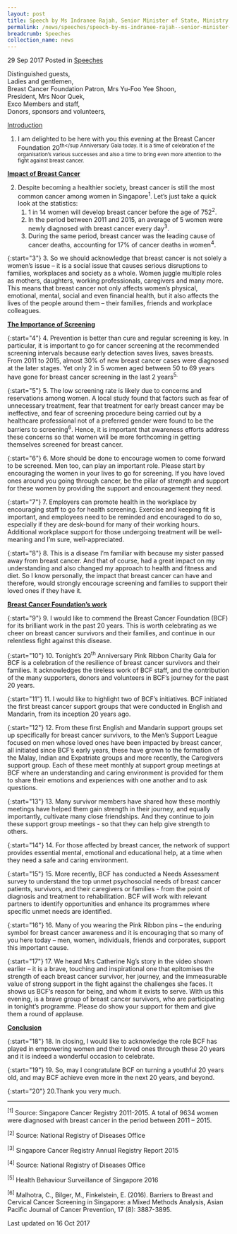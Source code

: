 ```yaml
---
layout: post
title: Speech by Ms Indranee Rajah, Senior Minister of State, Ministry of Law and Ministry of Finance, at the Breast Cancer Foundation 20th Anniversary Pink Ribbon Charity Gala, 29 Sep 2017
permalink: /news/speeches/speech-by-ms-indranee-rajah--senior-minister-of-state--ministry-
breadcrumb: Speeches
collection_name: news
---
```


29 Sep 2017 Posted in [Speeches](/news/speeches)

Distinguished guests,  
Ladies and gentlemen,  
Breast Cancer Foundation Patron, Mrs Yu-Foo Yee Shoon,  
President, Mrs Noor Quek,  
Exco Members and staff,  
Donors, sponsors and volunteers,  

<u>Introduction</u>


1. I am delighted to be here with you this evening at the Breast Cancer Foundation 20<sup>th</sup Anniversary Gala today. It is a time of celebration of the organisation’s various successes and also a time to bring even more attention to the fight against breast cancer.


**<u>Impact of Breast Cancer</u>**

<ol start="2">
<li>Despite becoming a healthier society, breast cancer is still the most common cancer among women in Singapore<sup>1</sup>. Let’s just take a quick look at the statistics:

<ol style="list-style-typer: lower-roman">
<li>1 in 14 women will develop breast cancer before the age of 752<sup>2</sup>.</li>
<li> In the period between 2011 and 2015, an average of 5 women were newly diagnosed with breast cancer every day<sup>3</sup>.</li>
<li>During the same period, breast cancer was the leading cause of cancer deaths, accounting for 17% of cancer deaths in women<sup>4</sup>.</li>
</ol>

</li>
</ol>

{:start="3"}
3. So we should acknowledge that breast cancer is not solely a women’s issue – it is a social issue that causes serious disruptions to families, workplaces and society as a whole. Women juggle multiple roles as mothers, daughters, working professionals, caregivers and many more. This means that breast cancer not only affects women’s physical, emotional, mental, social and even financial health, but it also affects the lives of the people around them – their families, friends and workplace colleagues.


**<u>The Importance of Screening</u>**

{:start="4"}
4. Prevention is better than cure and regular screening is key. In particular, it is important to go for cancer screening at the recommended screening intervals because early detection saves lives, saves breasts. From 2011 to 2015, almost 30% of new breast cancer cases were diagnosed at the later stages. Yet only 2 in 5 women aged between 50 to 69 years have gone for breast cancer screening in the last 2 years<sup>5</suo>. 

 
{:start="5"}
5. The low screening rate is likely due to concerns and reservations among women. A local study found that factors such as fear of unnecessary treatment, fear that treatment for early breast cancer may be ineffective, and fear of screening procedure being carried out by a healthcare professional not of a preferred gender were found to be the barriers to screening<sup>6</sup>. Hence, it is important that awareness efforts address these concerns so that women will be more forthcoming in getting themselves screened for breast cancer.

 
{:start="6"}
6. More should be done to encourage women to come forward to be screened. Men too, can play an important role. Please start by encouraging the women in your lives to go for screening. If you have loved ones around you going through cancer, be the pillar of strength and support for these women by providing the support and encouragement they need.

 
{:start="7"}
7. Employers can promote health in the workplace by encouraging staff to go for health screening. Exercise and keeping fit is important, and employees need to be reminded and encouraged to do so, especially if they are desk-bound for many of their working hours. Additional workplace support for those undergoing treatment will be well-meaning and I’m sure, well-appreciated.

 
{:start="8"}
8. This is a disease I’m familiar with because my sister passed away from breast cancer. And that of course, had a great impact on my understanding and also changed my approach to health and fitness and diet. So I know personally, the impact that breast cancer can have and therefore, would strongly encourage screening and families to support their loved ones if they have it.


**<u>Breast Cancer Foundation’s work</u>**

{:start="9"}
9.       I would like to commend the Breast Cancer Foundation (BCF) for its brilliant work in the past 20 years. This is worth celebrating as we cheer on breast cancer survivors and their families, and continue in our relentless fight against this disease.

 
{:start="10"}
10.     Tonight’s 20<sup>th</sup> Anniversary Pink Ribbon Charity Gala for BCF is a celebration of the resilience of breast cancer survivors and their families. It acknowledges the tireless work of BCF staff, and the contribution of the many supporters, donors and volunteers in BCF’s journey for the past 20 years.

 
{:start="11"}
11.     I would like to highlight two of BCF’s initiatives. BCF initiated the first breast cancer support groups that were conducted in English and Mandarin, from its inception 20 years ago.

 
{:start="12"}
12.     From these first English and Mandarin support groups set up specifically for breast cancer survivors, to the Men’s Support League focused on men whose loved ones have been impacted by breast cancer, all initiated since BCF’s early years, these have grown to the formation of the Malay, Indian and Expatriate groups and more recently, the Caregivers support group.  Each of these meet monthly at support group meetings at BCF where an understanding and caring environment is provided for them to share their emotions and experiences with one another and to ask questions. 

 
{:start="13"}
13.     Many survivor members have shared how these monthly meetings have helped them gain strength in their journey, and equally importantly, cultivate many close friendships. And they continue to join these support group meetings - so that they can help give strength to others.

 
{:start="14"}
14.     For those affected by breast cancer, the network of support provides essential mental, emotional and educational help, at a time when they need a safe and caring environment.

 
{:start="15"}
15.     More recently, BCF has conducted a Needs Assessment survey to understand the top unmet psychosocial needs of breast cancer patients, survivors, and their caregivers or families - from the point of diagnosis and treatment to rehabilitation. BCF will work with relevant partners to identify opportunities and enhance its programmes where specific unmet needs are identified.

 
{:start="16"}
16.     Many of you wearing the Pink Ribbon pins – the enduring symbol for breast cancer awareness and it is encouraging that so many of you here today – men, women, individuals, friends and corporates, support this important cause.

 
{:start="17"}
17.     We heard Mrs Catherine Ng’s story in the video shown earlier – it is a brave, touching and inspirational one that epitomises the strength of each breast cancer survivor, her journey, and the immeasurable value of strong support in the fight against the challenges she faces. It shows us BCF’s reason for being, and whom it exists to serve. With us this evening, is a brave group of breast cancer survivors, who are participating in tonight’s programme. Please do show your support for them and give them a round of applause.


**<u>Conclusion</u>**


{:start="18"}
18. In closing, I would like to acknowledge the role BCF has played in empowering women and their loved ones through these 20 years and it is indeed a wonderful occasion to celebrate.

 
{:start="19"}
19. So, may I congratulate BCF on turning a youthful 20 years old, and may BCF achieve even more in the next 20 years, and beyond.

 
{:start="20"}
20.Thank you very much.

---

<sup>[1]</sup> Source:  Singapore Cancer Registry 2011-2015. A total of 9634 women were diagnosed with breast cancer in the period between 2011 – 2015.

<sup>[2]</sup> Source:  National Registry of Diseases Office

<sup>[3]</sup> Singapore Cancer Registry Annual Registry Report 2015

<sup>[4]</sup> Source: National Registry of Diseases Office

<sup>[5]</sup> Health Behaviour Surveillance of Singapore 2016

<sup>[6]</sup> Malhotra, C., Bilger, M., Finkelstein, E. (2016). Barriers to Breast and Cervical Cancer Screening in Singapore: a Mixed Methods Analysis, Asian Pacific Journal of Cancer Prevention, 17 (8): 3887-3895.

<p class="right-side-updated">Last updated on 16 Oct 2017</p>

